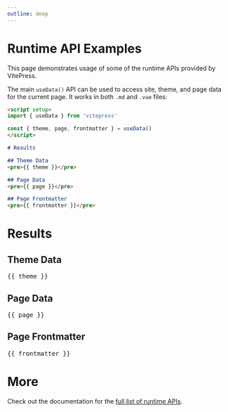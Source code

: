 ```yaml
---
outline: deep
---
```


# Runtime API Examples

This page demonstrates usage of some of the runtime APIs provided by VitePress.

The main `useData()` API can be used to access site, theme, and page data for the current page. It works in both `.md` and `.vue` files:

```md
<script setup>
import { useData } from 'vitepress'

const { theme, page, frontmatter } = useData()
</script>

# Results

## Theme Data
<pre>{{ theme }}</pre>

## Page Data
<pre>{{ page }}</pre>

## Page Frontmatter
<pre>{{ frontmatter }}</pre>
```

<script setup>
import { useData } from 'vitepress'

const { site, theme, page, frontmatter } = useData()
</script>

# Results

## Theme Data
<pre>{{ theme }}</pre>

## Page Data
<pre>{{ page }}</pre>

## Page Frontmatter
<pre>{{ frontmatter }}</pre>

# More

Check out the documentation for the [full list of runtime APIs](https://vitepress.dev/reference/runtime-api#usedata).
